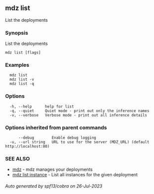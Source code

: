 ## mdz list

List the deployments

### Synopsis

List the deployments

```
mdz list [flags]
```

### Examples

```
  mdz list
  mdz list -v
  mdz list -q
```

### Options

```
  -h, --help      help for list
  -q, --quiet     Quiet mode - print out only the inference names
  -v, --verbose   Verbose mode - print out all inference details
```

### Options inherited from parent commands

```
      --debug        Enable debug logging
  -u, --url string   URL to use for the server (MDZ_URL) (default http://localhost:80)
```

### SEE ALSO

* [mdz](mdz.md)	 - mdz manages your deployments
* [mdz list instance](mdz_list_instance.md)	 - List all instances for the given deployment

###### Auto generated by spf13/cobra on 26-Jul-2023
